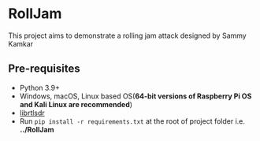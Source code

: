# RollJam
This project aims to demonstrate a rolling jam attack designed by Sammy Kamkar

## Pre-requisites
- Python 3.9+
- Windows, macOS, Linux based OS(**64-bit versions of Raspberry Pi OS and Kali Linux are recommended**)
- [librtlsdr](https://github.com/librtlsdr/librtlsdr)
- Run `pip install -r requirements.txt` at the root of project folder i.e. **../RollJam**